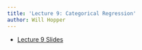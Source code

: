 ```yaml
---
title: 'Lecture 9: Categorical Regression'
author: Will Hopper
---
```


* [Lecture 9 Slides]({{site.baseurl}}/lectures/Categorical_Regression/Categorical-Regression.html) 
